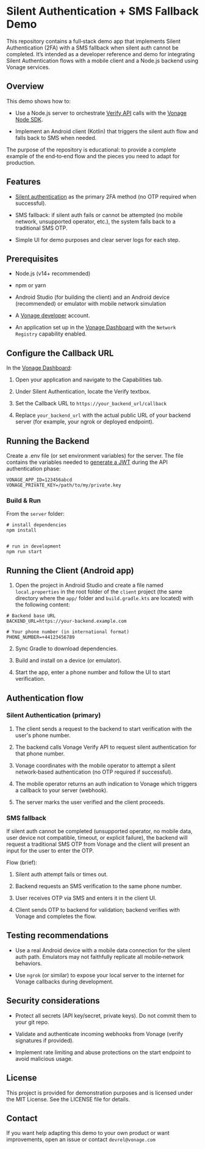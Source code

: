 # Silent Authentication + SMS Fallback Demo

This repository contains a full‑stack demo app that implements Silent
Authentication (2FA) with a SMS fallback when silent auth cannot be completed.
It’s intended as a developer reference and demo for integrating Silent
Authentication flows with a mobile client and a Node.js backend using Vonage
services.

## Overview

This demo shows how to:

- Use a Node.js server to orchestrate [Verify API](https://developer.vonage.com/en/verify/overview) calls with the [Vonage Node SDK](https://github.com/vonage/vonage-node-sdk).

- Implement an Android client (Kotlin) that triggers the silent auth flow and falls back to SMS when needed.

The purpose of the repository is educational: to provide a complete example of the end‑to‑end flow and the pieces you need to adapt for production.

## Features

* [Silent authentication](https://developer.vonage.com/en/verify/concepts/silent-authentication) as the primary 2FA method (no OTP required when successful).

* SMS fallback: if silent auth fails or cannot be attempted (no mobile network, unsupported operator, etc.), the system falls back to a traditional SMS OTP.

* Simple UI for demo purposes and clear server logs for each step.

## Prerequisites

* Node.js (v14+ recommended)

* npm or yarn

* Android Studio (for building the client) and an Android device (recommended) or emulator with mobile network simulation

* A [Vonage developer](https://developer.vonage.com) account.

* An application set up in the [Vonage Dashboard](https://developer.vonage.com/dashboard) with the `Network Registry` capability enabled.

## Configure the Callback URL

In the [Vonage Dashboard](https://dashboard.nexmo.com/):

1. Open your application and navigate to the Capabilities tab.

2. Under Silent Authentication, locate the Verify textbox.

3. Set the Callback URL to `https://your_backend_url/callback`

4. Replace `your_backend_url` with the actual public URL of your backend server (for example, your ngrok or deployed endpoint).

## Running the Backend

Create a .env file (or set environment variables) for the server. The file contains the variables needed to [generate a JWT](https://developer.vonage.com/en/verify/concepts/authentication#jwt) during the API authentication phase: 

```
VONAGE_APP_ID=123456abcd
VONAGE_PRIVATE_KEY=/path/to/my/private.key
```

### Build & Run

From the `server` folder:

```
# install dependencies
npm install


# run in development
npm run start 
```

## Running the Client (Android app)

1. Open the project in Android Studio and create a file named `local.properties`
in the root folder of the `client` project (the same directory where the `app/`
folder and `build.gradle.kts` are located) with the following content:

```
# Backend base URL
BACKEND_URL=https://your-backend.example.com

# Your phone number (in international format)
PHONE_NUMBER=+44123456789
```

2. Sync Gradle to download dependencies.

3. Build and install on a device (or emulator).

4. Start the app, enter a phone number and follow the UI to start verification.


## Authentication flow

### Silent Authentication (primary)

1. The client sends a request to the backend to start verification with the user's phone number.

2. The backend calls Vonage Verify API to request silent authentication for that phone number.

3. Vonage coordinates with the mobile operator to attempt a silent network‑based authentication (no OTP required if successful).

4. The mobile operator returns an auth indication to Vonage which triggers a callback to your server (webhook). 

5. The server marks the user verified and the client proceeds.

### SMS fallback

If silent auth cannot be completed (unsupported operator, no mobile data, user
device not compatible, timeout, or explicit failure), the backend will request
a traditional SMS OTP from Vonage and the client will present an input for the
user to enter the OTP.

Flow (brief):

1. Silent auth attempt fails or times out.

2. Backend requests an SMS verification to the same phone number.

3. User receives OTP via SMS and enters it in the client UI.

4. Client sends OTP to backend for validation; backend verifies with Vonage and completes the flow.

## Testing recommendations

* Use a real Android device with a mobile data connection for the silent auth path. Emulators may not faithfully replicate all mobile‑network behaviors.

* Use `ngrok` (or similar) to expose your local server to the internet for Vonage callbacks during development.

## Security considerations

* Protect all secrets (API key/secret, private keys). Do not commit them to your git repo.

* Validate and authenticate incoming webhooks from Vonage (verify signatures if provided).

* Implement rate limiting and abuse protections on the start endpoint to avoid malicious usage.

## License

This project is provided for demonstration purposes and is licensed under the MIT License. See the LICENSE file for details.

## Contact

If you want help adapting this demo to your own product or want improvements, open an issue or contact `devrel@vonage.com`

